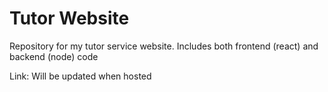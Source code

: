 # Tutor Website
Repository for my tutor service website. Includes both frontend (react) and backend (node) code

Link: Will be updated when hosted

